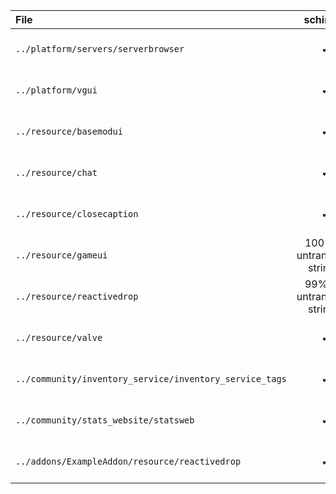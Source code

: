 | File | schinese | tchinese | french | german | italian | japanese | koreana | polish | portuguese | brazilian | russian | spanish | ukrainian | vietnamese |
|:- |:-:|:-:|:-:|:-:|:-:|:-:|:-:|:-:|:-:|:-:|:-:|:-:|:-:|:-:|
| `../platform/servers/serverbrowser` | ✔ | ✔ | 87% (24 untranslated strings) | ✔ | ✔ | ✔ | 87% (24 untranslated strings) | 87% (24 untranslated strings) | ✔ | 0% (186 untranslated strings) | ✔ | 87% (24 untranslated strings) | 0% (186 untranslated strings) | 0% (186 untranslated strings) |
| `../platform/vgui` | ✔ | ✔ | 49% (93 untranslated strings) | ✔ | ✔ | 80% (37 untranslated strings) | 49% (93 untranslated strings) | 56% (81 untranslated strings) | 49% (93 untranslated strings) | 0% (184 untranslated strings) | ✔ | 49% (93 untranslated strings) | 0% (184 untranslated strings) | 0% (184 untranslated strings) |
| `../resource/basemodui` | ✔ | 99% (7 untranslated strings) | 98% (25 untranslated strings) | ✔ | ✔ | ✔ | 96% (47 untranslated strings) | 98% (26 untranslated strings) | 100% (1 untranslated strings) | 99% (14 untranslated strings) | ✔ | 98% (26 untranslated strings) | 98% (25 untranslated strings) | 1% (1290 untranslated strings) |
| `../resource/chat` | ✔ | ✔ | ✔ | ✔ | ✔ | ✔ | ✔ | 0% (8 untranslated strings) | ✔ | ✔ | ✔ | ✔ | 0% (8 untranslated strings) | 88% (1 untranslated strings) |
| `../resource/closecaption` | ✔ | 96% (75 untranslated strings) | 96% (73 untranslated strings) | ✔ | ✔ | ✔ | 99% (10 untranslated strings) | 0% (1948 untranslated strings) | 94% (115 untranslated strings) | 0% (1948 untranslated strings) | ✔ | 0% (1948 untranslated strings) | 97% (66 untranslated strings) | 0% (1948 untranslated strings) |
| `../resource/gameui` | 100% (1 untranslated strings) | 100% (1 untranslated strings) | 98% (10 untranslated strings) | 100% (1 untranslated strings) | 100% (1 untranslated strings) | 100% (1 untranslated strings) | 99% (6 untranslated strings) | 98% (10 untranslated strings) | 100% (1 untranslated strings) | 100% (2 untranslated strings) | ✔ | 99% (8 untranslated strings) | 99% (9 untranslated strings) | 0% (605 untranslated strings) |
| `../resource/reactivedrop` | 99% (25 untranslated strings) | 52% (1971 untranslated strings) | 65% (1439 untranslated strings) | ✔ | ✔ | 99% (22 untranslated strings) | 77% (949 untranslated strings) | 49% (2090 untranslated strings) | 64% (1485 untranslated strings) | 92% (331 untranslated strings) | ✔ | 64% (1490 untranslated strings) | 60% (1619 untranslated strings) | 4% (3914 untranslated strings) |
| `../resource/valve` | ✔ | ✔ | 26% (196 untranslated strings) | ✔ | ✔ | 97% (7 untranslated strings) | 66% (90 untranslated strings) | 0% (266 untranslated strings) | 0% (266 untranslated strings) | ✔ | ✔ | 0% (266 untranslated strings) | 0% (266 untranslated strings) | 16% (224 untranslated strings) |
| `../community/inventory_service/inventory_service_tags` | ✔ | ✔ | 63% (7 untranslated strings) | ✔ | ✔ | ✔ | 63% (7 untranslated strings) | 63% (7 untranslated strings) | 95% (1 untranslated strings) | 63% (7 untranslated strings) | ✔ | 63% (7 untranslated strings) | 63% (7 untranslated strings) | 63% (7 untranslated strings) |
| `../community/stats_website/statsweb` | ✔ | 3% (189 untranslated strings) | 3% (189 untranslated strings) | ✔ | ✔ | 94% (12 untranslated strings) | 79% (41 untranslated strings) | 3% (189 untranslated strings) | 91% (17 untranslated strings) | 97% (5 untranslated strings) | ✔ | 3% (189 untranslated strings) | 3% (189 untranslated strings) | 3% (189 untranslated strings) |
| `../addons/ExampleAddon/resource/reactivedrop` | ✔ | 0% (39 untranslated strings) | 0% (39 untranslated strings) | ✔ | ✔ | ✔ | 0% (39 untranslated strings) | 0% (39 untranslated strings) | 69% (12 untranslated strings) | ✔ | ✔ | 0% (39 untranslated strings) | 0% (39 untranslated strings) | 0% (39 untranslated strings) |
